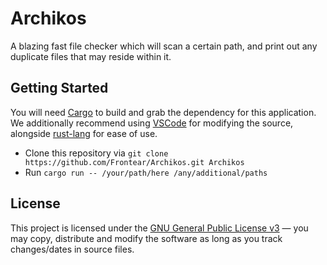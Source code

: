 # Archikos

A blazing fast file checker which will scan a certain path, and print out any duplicate files that may reside within it.

## Getting Started

You will need [Cargo](https://doc.rust-lang.org/cargo/getting-started/installation.html) to build and grab the dependency for this application. We additionally recommend using [VSCode](https://code.visualstudio.com/) for modifying the source, alongside [rust-lang](https://marketplace.visualstudio.com/items?itemName=rust-lang.rust) for ease of use.

- Clone this repository via `git clone https://github.com/Frontear/Archikos.git Archikos`
- Run `cargo run -- /your/path/here /any/additional/paths`

## License

This project is licensed under the [GNU General Public License v3](https://tldrlegal.com/license/gnu-general-public-license-v3-(gpl-3)) &#8212; you may copy, distribute and modify the software as long as you track changes/dates in source files.
